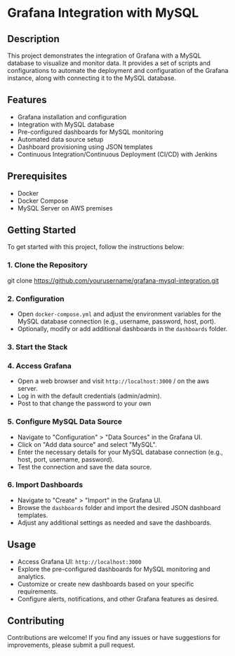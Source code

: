 # Grafana Integration with MySQL 

## Description
This project demonstrates the integration of Grafana with a MySQL database to visualize and monitor data. It provides a set of scripts and configurations to automate the deployment and configuration of the Grafana instance, along with connecting it to the MySQL database.

## Features
- Grafana installation and configuration
- Integration with MySQL database
- Pre-configured dashboards for MySQL monitoring
- Automated data source setup
- Dashboard provisioning using JSON templates
- Continuous Integration/Continuous Deployment (CI/CD) with Jenkins

## Prerequisites
- Docker
- Docker Compose
- MySQL Server on AWS premises

## Getting Started
To get started with this project, follow the instructions below:

### 1. Clone the Repository
git clone https://github.com/yourusername/grafana-mysql-integration.git


### 2. Configuration
- Open `docker-compose.yml` and adjust the environment variables for the MySQL database connection (e.g., username, password, host, port).
- Optionally, modify or add additional dashboards in the `dashboards` folder.

### 3. Start the Stack

### 4. Access Grafana
- Open a web browser and visit `http://localhost:3000` / on the aws server.
- Log in with the default credentials (admin/admin).
- Post to that change the password to your own

### 5. Configure MySQL Data Source
- Navigate to "Configuration" > "Data Sources" in the Grafana UI.
- Click on "Add data source" and select "MySQL".
- Enter the necessary details for your MySQL database connection (e.g., host, port, username, password).
- Test the connection and save the data source.

### 6. Import Dashboards
- Navigate to "Create" > "Import" in the Grafana UI.
- Browse the `dashboards` folder and import the desired JSON dashboard templates.
- Adjust any additional settings as needed and save the dashboards.

## Usage
- Access Grafana UI: `http://localhost:3000`
- Explore the pre-configured dashboards for MySQL monitoring and analytics.
- Customize or create new dashboards based on your specific requirements.
- Configure alerts, notifications, and other Grafana features as desired.

## Contributing
Contributions are welcome! If you find any issues or have suggestions for improvements, please submit a pull request.

